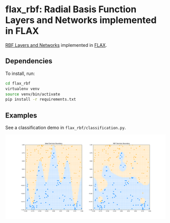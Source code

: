 # flax_rbf: Radial Basis Function Layers and Networks implemented in FLAX

[RBF Layers and Networks](https://en.wikipedia.org/wiki/Radial_basis_function_network) implemented in [FLAX](https://flax.readthedocs.io/en/latest/index.html).

## Dependencies
To install, run:
```bash
cd flax_rbf
virtualenv venv
source venv/bin/activate
pip install -r requirements.txt
```

## Examples
See a classification demo in ```flax_rbf/classification.py```.

<p align="center">
  <img src="classification.png">
</p>
